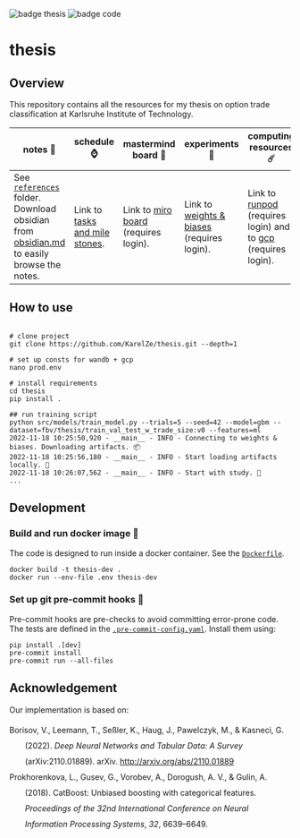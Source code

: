 ![badge thesis](https://github.com/KarelZe/thesis/actions/workflows/action_latex.yaml/badge.svg)
![badge code](https://github.com/KarelZe/thesis/actions/workflows/action_python.yaml/badge.svg)

# thesis

## Overview

This repository contains all the resources for my thesis on option trade classification at Karlsruhe Institute of Technology.

| notes 📜  |schedule ⌚   |mastermind board 🥷   |experiments 🧪   |computing resources ☄️   |document 🎓|
|---|---|---|---|---|---|
|See [`references`](https://github.com/KarelZe/thesis/tree/main/references) folder. Download obsidian from [obsidian.md](https://obsidian.md/) to easily browse the notes.   | Link to [tasks and mile stones](https://github.com/KarelZe/thesis/milestones?direction=asc&sort=due_date&state=open).  |Link to [miro board](https://miro.com/app/board/uXjVPPRCa6s=/) (requires login).   | Link to [weights & biases](https://wandb.ai/fbv/thesis) (requires login). |Link to [runpod](https://www.runpod.io/console/pods) (requires login) and to [gcp](https://console.cloud.google.com/welcome?project=flowing-mantis-239216) (requires login).|see [`releases`](https://github.com/KarelZe/thesis/releases/).|

## How to use

```shell

# clone project
git clone https://github.com/KarelZe/thesis.git --depth=1

# set up consts for wandb + gcp
nano prod.env

# install requirements
cd thesis
pip install .

## run training script
python src/models/train_model.py --trials=5 --seed=42 --model=gbm --dataset=fbv/thesis/train_val_test_w_trade_size:v0 --features=ml
2022-11-18 10:25:50,920 - __main__ - INFO - Connecting to weights & biases. Downloading artifacts. 📦
2022-11-18 10:25:56,180 - __main__ - INFO - Start loading artifacts locally. 🐢
2022-11-18 10:26:07,562 - __main__ - INFO - Start with study. 🦄
...
```

## Development

### Build and run docker image 🐳
The code is designed to run inside a docker container. See the [`Dockerfile`](https://github.com/KarelZe/thesis/blob/main/Dockerfile).
```
docker build -t thesis-dev .
docker run --env-file .env thesis-dev
```

### Set up git pre-commit hooks 🐙
Pre-commit hooks are pre-checks to avoid committing error-prone code. The tests are defined in the [`.pre-commit-config.yaml`](https://github.com/KarelZe/thesis/blob/main/.pre-commit-config.yaml). Install them using:
```
pip install .[dev]
pre-commit install
pre-commit run --all-files
```

## Acknowledgement
Our implementation is based on:

<div class="csl-bib-body" style="line-height: 2; margin-left: 2em; text-indent:-2em;">
  <div class="csl-entry">Borisov, V., Leemann, T., Seßler, K., Haug, J., Pawelczyk, M., &amp; Kasneci, G. (2022). <i>Deep Neural Networks and Tabular Data: A Survey</i> (arXiv:2110.01889). arXiv. <a href="http://arxiv.org/abs/2110.01889">http://arxiv.org/abs/2110.01889</a></div>
  <span class="Z3988" title="url_ver=Z39.88-2004&amp;ctx_ver=Z39.88-2004&amp;rfr_id=info%3Asid%2Fzotero.org%3A2&amp;rft_val_fmt=info%3Aofi%2Ffmt%3Akev%3Amtx%3Adc&amp;rft.type=preprint&amp;rft.title=Deep%20Neural%20Networks%20and%20Tabular%20Data%3A%20A%20Survey&amp;rft.identifier=http%3A%2F%2Farxiv.org%2Fabs%2F2110.01889&amp;rft.aufirst=Vadim&amp;rft.aulast=Borisov&amp;rft.au=Vadim%20Borisov&amp;rft.au=Tobias%20Leemann&amp;rft.au=Kathrin%20Se%C3%9Fler&amp;rft.au=Johannes%20Haug&amp;rft.au=Martin%20Pawelczyk&amp;rft.au=Gjergji%20Kasneci&amp;rft.date=2022"></span>
</div>
<div class="csl-bib-body" style="line-height: 2; margin-left: 2em; text-indent:-2em;">
  <div class="csl-entry">Prokhorenkova, L., Gusev, G., Vorobev, A., Dorogush, A. V., &amp; Gulin, A. (2018). CatBoost: Unbiased boosting with categorical features. <i>Proceedings of the 32nd International Conference on Neural Information Processing Systems</i>, <i>32</i>, 6639–6649.</div>
  <span class="Z3988" title="url_ver=Z39.88-2004&amp;ctx_ver=Z39.88-2004&amp;rfr_id=info%3Asid%2Fzotero.org%3A2&amp;rft_val_fmt=info%3Aofi%2Ffmt%3Akev%3Amtx%3Abook&amp;rft.genre=proceeding&amp;rft.atitle=CatBoost%3A%20unbiased%20boosting%20with%20categorical%20features&amp;rft.btitle=Proceedings%20of%20the%2032nd%20International%20Conference%20on%20Neural%20Information%20Processing%20Systems&amp;rft.place=Red%20Hook%2C%20NY&amp;rft.publisher=Curran%20Associates%20Inc.&amp;rft.series=NeurIPS%202018&amp;rft.aufirst=Liudmila&amp;rft.aulast=Prokhorenkova&amp;rft.au=Liudmila%20Prokhorenkova&amp;rft.au=Gleb%20Gusev&amp;rft.au=Aleksandr%20Vorobev&amp;rft.au=Anna%20Veronika%20Dorogush&amp;rft.au=Andrey%20Gulin&amp;rft.date=2018&amp;rft.pages=6639%E2%80%936649&amp;rft.spage=6639&amp;rft.epage=6649"></span>
</div>
